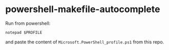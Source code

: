 # powershell-makefile-autocomplete

Run from powershell:
```
notepad $PROFILE
```

and paste the content of `Microsoft.PowerShell_profile.ps1` from this repo.
